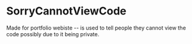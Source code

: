 # SorryCannotViewCode
Made for portfolio webiste -- is used to tell people they cannot view the code possibly due to it being private.
